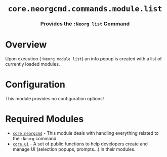 <div align="center">

# `core.neorgcmd.commands.module.list`

### Provides the `:Neorg list` Command





</div>

# Overview

Upon execution (`:Neorg module list`) an info popup is created with a list of currently loaded
modules.

# Configuration

This module provides no configuration options!

# Required Modules

- [`core.neorgcmd`](https://github.com/nvim-neorg/neorg/wiki/Neorgcmd-Module) - This module deals with handling everything related to the `:Neorg` command.
- [`core.ui`](https://github.com/nvim-neorg/neorg/wiki/Core-UI) - A set of public functions to help developers create and manage UI (selection popups, prompts...) in their modules.

